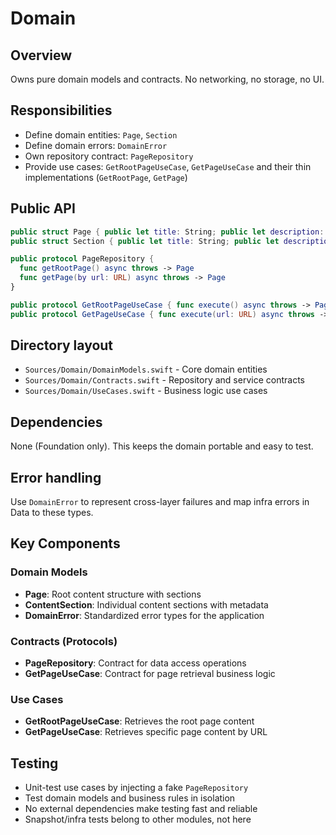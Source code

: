 # Domain

## Overview
Owns pure domain models and contracts. No networking, no storage, no UI.

## Responsibilities
- Define domain entities: `Page`, `Section`
- Define domain errors: `DomainError`
- Own repository contract: `PageRepository`
- Provide use cases: `GetRootPageUseCase`, `GetPageUseCase` and their thin implementations (`GetRootPage`, `GetPage`)

## Public API
```swift
public struct Page { public let title: String; public let description: String?; public let sections: [Section] }
public struct Section { public let title: String; public let description: String?; public let href: URL? }

public protocol PageRepository {
  func getRootPage() async throws -> Page
  func getPage(by url: URL) async throws -> Page
}

public protocol GetRootPageUseCase { func execute() async throws -> Page }
public protocol GetPageUseCase { func execute(url: URL) async throws -> Page }
```

## Directory layout
- `Sources/Domain/DomainModels.swift` - Core domain entities
- `Sources/Domain/Contracts.swift` - Repository and service contracts
- `Sources/Domain/UseCases.swift` - Business logic use cases

## Dependencies
None (Foundation only). This keeps the domain portable and easy to test.

## Error handling
Use `DomainError` to represent cross-layer failures and map infra errors in Data to these types.

## Key Components

### Domain Models
- **Page**: Root content structure with sections
- **ContentSection**: Individual content sections with metadata
- **DomainError**: Standardized error types for the application

### Contracts (Protocols)
- **PageRepository**: Contract for data access operations
- **GetPageUseCase**: Contract for page retrieval business logic

### Use Cases
- **GetRootPageUseCase**: Retrieves the root page content
- **GetPageUseCase**: Retrieves specific page content by URL

## Testing
- Unit-test use cases by injecting a fake `PageRepository`
- Test domain models and business rules in isolation
- No external dependencies make testing fast and reliable
- Snapshot/infra tests belong to other modules, not here
